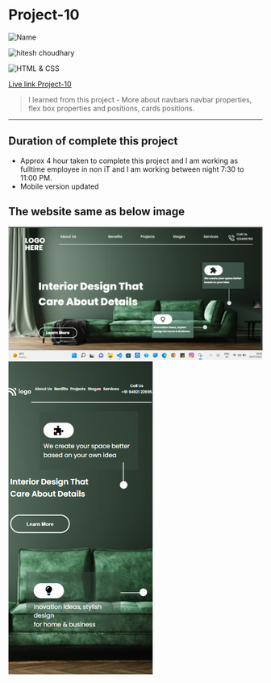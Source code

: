 # Project-10

![Name](https://img.shields.io/badge/Name-VINOD%20KUMAR%20M-green)

![hitesh choudhary](https://img.shields.io/badge/Hitesh--Choudhary-Full--stack--JS--bootcamp-red)

![HTML & CSS](https://img.shields.io/badge/HTML-CSS-orange)

[Live link Project-10](https://vinod-kumar-project-10.netlify.app/)

>  I learned from this project
    -   More about navbars navbar properties, flex box properties and positions, cards positions.

---

## Duration of complete this project

-   Approx 4 hour taken to complete this project and I am working as fulltime employee in non iT and I am working between night 7:30 to 11:00 PM.
-   Mobile version updated

## **The website same as below image**

![](./Sereenshot/../screenshots/project-10.png)
![](./Sereenshot/../screenshots/Mobile.png)
